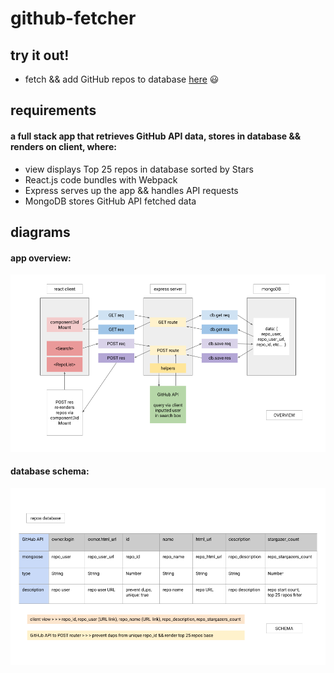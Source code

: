 # github-fetcher

## try it out!

- fetch && add GitHub repos to database [here](https://underthecode-github-fetcher.herokuapp.com/) :smiley:

## requirements

#### a full stack app that retrieves GitHub API data, stores in database && renders on client, where:

- view displays Top 25 repos in database sorted by Stars
- React.js code bundles with Webpack
- Express serves up the app && handles API requests
- MongoDB stores GitHub API fetched data

## diagrams

#### app overview:

![app overview](https://github.com/underthecode/github-fetcher/blob/master/diagrams/app%20overview.png 'app overview')

#### database schema:

![database schema](https://github.com/underthecode/github-fetcher/blob/master/diagrams/database%20schema.png 'database schema')
